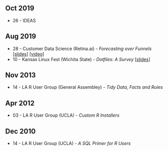 <!-- njnmdoc: title="Talks"  -->

## Oct 2019

  * 26 - IDEAS

## Aug 2019

  * 28 - Customer Data Science (Retina.ai) - _Forecasting over Funnels_ [[slides]](http://bit.ly/2ZtpBIv) [[video]](https://www.youtube.com/watch?v=-0NVk4cqgPs)
  * 10 - Kansas Linux Fest (Wichita State) - _Dotfiles: A Survey_ \[[slides](http://bit.ly/2NVyiXu)]


## Nov 2013

  * 14 - LA R User Group (General Assembley) - _Tidy Data, Facts and Rules_

## Apr 2012

  * 03 - LA R User Group (UCLA) - _Custom R Installers_

## Dec 2010

  * 14 - LA R User Group (UCLA) - _A SQL Primer for R Users_
